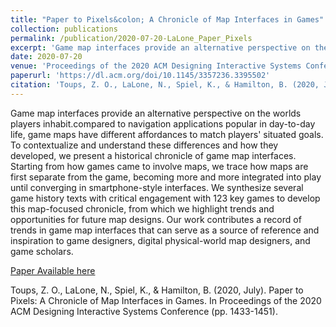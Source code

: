 ```yaml
---
title: "Paper to Pixels&colon; A Chronicle of Map Interfaces in Games"
collection: publications
permalink: /publication/2020-07-20-LaLone_Paper_Pixels
excerpt: 'Game map interfaces provide an alternative perspective on the worlds players inhabit.compared to navigation applications popular in day-to-day life, game maps have different affordances to match players' situated goals. To contextualize and understand these differences and how they developed, we present a historical chronicle of game map interfaces.'
date: 2020-07-20
venue: 'Proceedings of the 2020 ACM Designing Interactive Systems Conference.'
paperurl: 'https://dl.acm.org/doi/10.1145/3357236.3395502'
citation: 'Toups, Z. O., LaLone, N., Spiel, K., & Hamilton, B. (2020, July). Paper to Pixels: A Chronicle of Map Interfaces in Games. In Proceedings of the 2020 ACM Designing Interactive Systems Conference (pp. 1433-1451).'
---
```

Game map interfaces provide an alternative perspective on the worlds players inhabit.compared to navigation applications popular in day-to-day life, game maps have different affordances to match players' situated goals. To contextualize and understand these differences and how they developed, we present a historical chronicle of game map interfaces. Starting from how games came to involve maps, we trace how maps are first separate from the game, becoming more and more integrated into play until converging in smartphone-style interfaces. We synthesize several game history texts with critical engagement with 123 key games to develop this map-focused chronicle, from which we highlight trends and opportunities for future map designs. Our work contributes a record of trends in game map interfaces that can serve as a source of reference and inspiration to game designers, digital physical-world map designers, and game scholars.	

[Paper Available here](https://dl.acm.org/doi/10.1145/3357236.3395502?cid=87259569357
)

Toups, Z. O., LaLone, N., Spiel, K., & Hamilton, B. (2020, July). Paper to Pixels: A Chronicle of Map Interfaces in Games. In Proceedings of the 2020 ACM Designing Interactive Systems Conference (pp. 1433-1451).